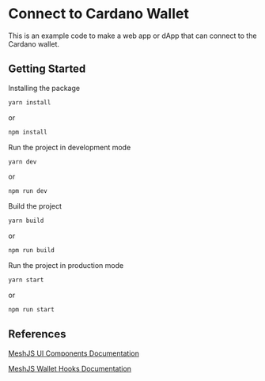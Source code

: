 # Connect to Cardano Wallet

This is an example code to make a web app or dApp that can connect to the Cardano wallet.

## Getting Started

Installing the package 

```bash
yarn install
```

or

```bash
npm install
```

Run the project in development mode 

```bash
yarn dev
```

or

```bash
npm run dev
```

Build the project 

```bash
yarn build
```

or

```bash
npm run build
```

Run the project in production mode 

```bash
yarn start
```

or

```bash
npm run start
```

## References

[MeshJS UI Components Documentation](https://meshjs.dev/react/ui-components)

[MeshJS Wallet Hooks Documentation](https://meshjs.dev/react/wallet-hooks)
